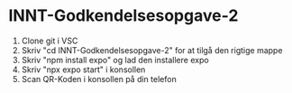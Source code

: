 # INNT-Godkendelsesopgave-2
1. Clone git i VSC
2. Skriv "cd INNT-Godkendelsesopgave-2" for at tilgå den rigtige mappe
3. Skriv "npm install expo" og lad den installere expo
4. Skriv "npx expo start" i konsollen
5. Scan QR-Koden i konsollen på din telefon

